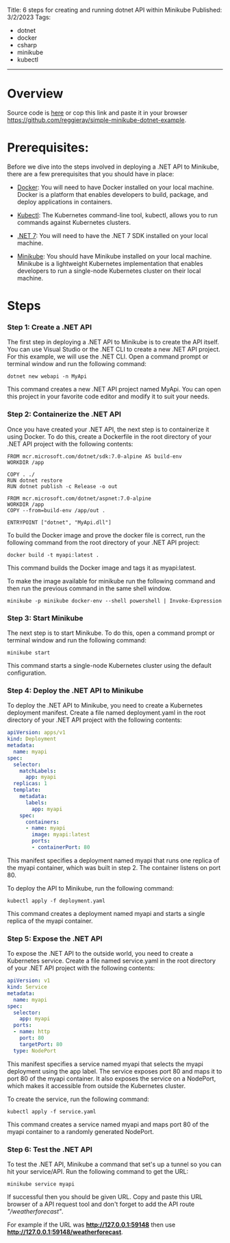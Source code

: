 Title: 6 steps for creating and running dotnet API within Minikube
Published: 3/2/2023
Tags: 
- dotnet
- docker
- csharp
- minikube
- kubectl

---

# Overview

Source code is [here](https://github.com/reggieray/simple-minikube-dotnet-example) or cop this link and paste it in your browser https://github.com/reggieray/simple-minikube-dotnet-example.

# Prerequisites:

Before we dive into the steps involved in deploying a .NET API to Minikube, there are a few prerequisites that you should have in place:

- [Docker](https://www.docker.com/): You will need to have Docker installed on your local machine. Docker is a platform that enables developers to build, package, and deploy applications in containers.

- [Kubectl](https://kubernetes.io/docs/tasks/tools/#kubectl): The Kubernetes command-line tool, kubectl, allows you to run commands against Kubernetes clusters.

- [.NET 7](https://dotnet.microsoft.com/en-us/download/dotnet/7.0): You will need to have the .NET 7 SDK installed on your local machine.

- [Minikube](https://minikube.sigs.k8s.io/docs/start/): You should have Minikube installed on your local machine. Minikube is a lightweight Kubernetes implementation that enables developers to run a single-node Kubernetes cluster on their local machine.

# Steps

### Step 1: Create a .NET API

The first step in deploying a .NET API to Minikube is to create the API itself. You can use Visual Studio or the .NET CLI to create a new .NET API project. For this example, we will use the .NET CLI. Open a command prompt or terminal window and run the following command:

```
dotnet new webapi -n MyApi
``` 

This command creates a new .NET API project named MyApi. You can open this project in your favorite code editor and modify it to suit your needs.

### Step 2: Containerize the .NET API

Once you have created your .NET API, the next step is to containerize it using Docker. To do this, create a Dockerfile in the root directory of your .NET API project with the following contents:

```
FROM mcr.microsoft.com/dotnet/sdk:7.0-alpine AS build-env
WORKDIR /app

COPY . ./
RUN dotnet restore
RUN dotnet publish -c Release -o out

FROM mcr.microsoft.com/dotnet/aspnet:7.0-alpine
WORKDIR /app
COPY --from=build-env /app/out .

ENTRYPOINT ["dotnet", "MyApi.dll"]
```

To build the Docker image and prove the docker file is correct, run the following command from the root directory of your .NET API project:

```
docker build -t myapi:latest .
```

This command builds the Docker image and tags it as myapi:latest.

To make the image available for minikube run the following command and then run the previous command in the same shell window.

```
minikube -p minikube docker-env --shell powershell | Invoke-Expression
```

### Step 3: Start Minikube

The next step is to start Minikube. To do this, open a command prompt or terminal window and run the following command:

```
minikube start
```

This command starts a single-node Kubernetes cluster using the default configuration.

### Step 4: Deploy the .NET API to Minikube

To deploy the .NET API to Minikube, you need to create a Kubernetes deployment manifest. Create a file named deployment.yaml in the root directory of your .NET API project with the following contents:

```yaml
apiVersion: apps/v1
kind: Deployment
metadata:
  name: myapi
spec:
  selector:
    matchLabels:
      app: myapi
  replicas: 1
  template:
    metadata:
      labels:
        app: myapi
    spec:
      containers:
      - name: myapi
        image: myapi:latest
        ports:
        - containerPort: 80
```

This manifest specifies a deployment named myapi that runs one replica of the myapi container, which was built in step 2. The container listens on port 80.

To deploy the API to Minikube, run the following command:

```
kubectl apply -f deployment.yaml
```

This command creates a deployment named myapi and starts a single replica of the myapi container.

### Step 5: Expose the .NET API

To expose the .NET API to the outside world, you need to create a Kubernetes service. Create a file named service.yaml in the root directory of your .NET API project with the following contents:

```yaml
apiVersion: v1
kind: Service
metadata:
  name: myapi
spec:
  selector:
    app: myapi
  ports:
  - name: http
    port: 80
    targetPort: 80
  type: NodePort
```

This manifest specifies a service named myapi that selects the myapi deployment using the app label. The service exposes port 80 and maps it to port 80 of the myapi container. It also exposes the service on a NodePort, which makes it accessible from outside the Kubernetes cluster.

To create the service, run the following command:

```
kubectl apply -f service.yaml
```

This command creates a service named myapi and maps port 80 of the myapi container to a randomly generated NodePort.

### Step 6: Test the .NET API

To test the .NET API, Minikube a command that set's up a tunnel so you can hit your service/API. Run the following command to get the URL:

```
minikube service myapi 
```

If successful then you should be given URL. Copy and paste this URL browser of a API request tool and don't forget to add the API route *"/weatherforecast"*. 

For example if the URL was **http://127.0.0.1:59148** then use **http://127.0.0.1:59148/weatherforecast**. 